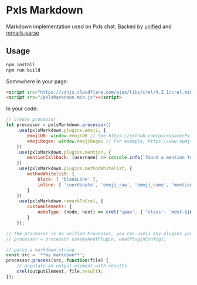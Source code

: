 # Pxls Markdown

Markdown implementation used on Pxls chat. Backed by [unified](https://www.npmjs.com/package/unified) and [remark-parse](https://www.npmjs.com/package/remark-parse)

## Usage
```sh
npm install
npm run build
```

Somewhere in your page:
```html
<script src="https://cdnjs.cloudflare.com/ajax/libs/crel/4.2.1/crel.min.js"></script>
<script src="/pxlsMarkdown.min.js"></script>
```

In your code:
```js
// create processor
let processor = pxlsMarkdown.processor()
	.use(pxlsMarkdown.plugins.emoji, {
		emojiDB: window.emojiDB // See https://github.com/pxlsspace/Pxls/blob/master/resources/public/emojiDB.min.js
		emojiRegex: window.emojiRegex // For example, https://www.npmjs.com/package/emoji-regex
	})
	.use(pxlsMarkdown.plugins.mention, {
		mentionCallback: (username) => console.info(`found a mention for ${username}!`)
	})
	.use(pxlsMarkdown.plugins.methodWhitelist, {
		methodWhitelist: {
			block: [ 'blankLine' ],
			inline: [ 'coordinate', 'emoji_raw', 'emoji_name', 'mention', 'escape', 'autoLink', 'url', 'underline', 'strong', 'emphasis', 'deletion', 'code' ]
		}
	})
	.use(pxlsMarkdown.remarkToCrel, {
		customElements: {
			nodeType: (node, next) => crel('span', { 'class': `mdst-${node.type}` }, next())
		}
	});

// the processor is an unified Processor, you can use() any plugins you want.
// processor = processor.use(myNeatPlugin, neatPluginConfig);

// parse a markdown string
const src = '**my markdown**';
processor.process(src, function(file) {
	// populate an output element with results
	crel(outputElement, file.result);
});
```
